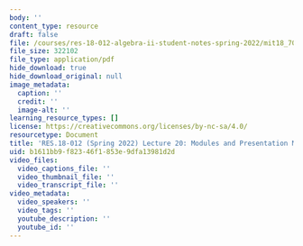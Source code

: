 ```yaml
---
body: ''
content_type: resource
draft: false
file: /courses/res-18-012-algebra-ii-student-notes-spring-2022/mit18_702s22_lect20.pdf
file_size: 322102
file_type: application/pdf
hide_download: true
hide_download_original: null
image_metadata:
  caption: ''
  credit: ''
  image-alt: ''
learning_resource_types: []
license: https://creativecommons.org/licenses/by-nc-sa/4.0/
resourcetype: Document
title: 'RES.18-012 (Spring 2022) Lecture 20: Modules and Presentation Matrices'
uid: b1611bb9-f823-46f1-853e-9dfa13981d2d
video_files:
  video_captions_file: ''
  video_thumbnail_file: ''
  video_transcript_file: ''
video_metadata:
  video_speakers: ''
  video_tags: ''
  youtube_description: ''
  youtube_id: ''
---
```

